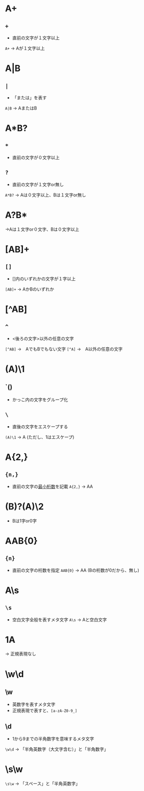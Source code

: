 # A+
## `+`
- 直前の文字が１文字以上

`A+` → Aが１文字以上

# A|B
## `|`
- 「または」を表す

`A|B` → AまたはB

# A*B?
## `*`
- 直前の文字が０文字以上

## `?`
- 直前の文字が１文字or無し

`A*B?` → Aは０文字以上、Bは１文字or無し

# A?B*
→Aは１文字or０文字、Bは０文字以上

# [AB]+
## `[]`
- []内のいずれかの文字が１字以上

`[AB]+` → AかBのいずれか

# [^AB]
## `^`
- <後ろの文字>以外の任意の文字

`[^AB]` →　AでもBでもない文字
`[^A]` →　A以外の任意の文字

# (A)\1
## `()
- かっこ内の文字をグループ化

## `\`
- 直後の文字をエスケープする

`(A)\1` → A (ただし、1はエスケープ) 

# A{2,}
## `{n,}`
- 直前の文字の<u>最小桁数</u>を記載
`A{2,}` → AA

# (B)?(A)\2
- Bは1字or0字

# AAB{0}
## `{n}`
- 直前の文字の桁数を指定
`AAB{0}` → AA (Bの桁数が0だから、無し)

# A\s
## `\s`
- 空白文字全般を表すメタ文字
`A\s` → Aと空白文字

# 1A
→ 正規表現なし

# \w\d
## \w
- 英数字を表すメタ文字
- 正規表現で表すと、`[a-zA-Z0-9_]`
## \d
- 1から9までの半角数字を意味するメタ文字

`\w\d` → 「半角英数字（大文字含む）」と「半角数字」

# \s\w
`\s\w` → 「スペース」と「半角英数字」
